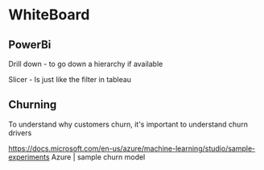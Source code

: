 # WhiteBoard


## PowerBi
 
Drill down - to go down a hierarchy if available

Slicer - Is just like the filter in tableau





## Churning

To understand why customers churn, it's important to understand churn drivers

https://docs.microsoft.com/en-us/azure/machine-learning/studio/sample-experiments Azure | sample churn model
